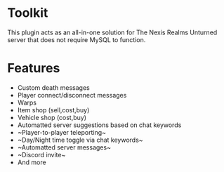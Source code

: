 # Toolkit
This plugin acts as an all-in-one solution for The Nexis Realms Unturned server that does not require MySQL to function.

# Features
* Custom death messages
* Player connect/disconnect messages
* Warps
* Item shop (sell,cost,buy)
* Vehicle shop (cost,buy)
* Automatted server suggestions based on chat keywords
* ~Player-to-player teleporting~
* ~Day/Night time toggle via chat keywords~
* ~Automatted server messages~
* ~Discord invite~
* And more
